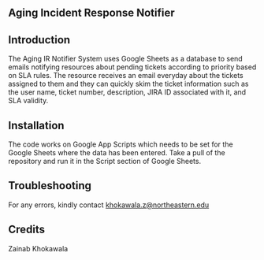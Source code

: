 ## Aging Incident Response Notifier

## Introduction
The Aging IR Notifier System uses Google Sheets as a database to send emails notifying resources about pending tickets according to priority based on SLA rules. The resource receives an email everyday about the tickets assigned to them and they can quickly skim the ticket information such as the user name, ticket number, description, JIRA ID associated with it, and SLA validity. 

## Installation
The code works on Google App Scripts which needs to be set for the Google Sheets where the data has been entered. Take a pull of the repository and run it in the Script section of Google Sheets. 

## Troubleshooting
For any errors, kindly contact khokawala.z@northeastern.edu

## Credits
Zainab Khokawala
